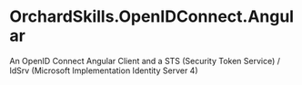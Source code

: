 # OrchardSkills.OpenIDConnect.Angular
An OpenID Connect Angular Client and a STS (Security Token Service) / IdSrv (Microsoft Implementation Identity Server 4)
